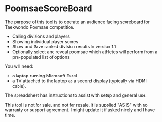 # PoomsaeScoreBoard

The purpose of this tool is to operate an audience facing scoreboard for Taekwondo Poomsae competition.
 - Calling divisions and players
 - Showing individual player scores
 - Show and Save ranked division results
In version 1.1
 - Optionally select and reveal poomsae which athletes will perform from a pre-populated list of options

You will need:
 - a laptop running Microsoft Excel
 - a TV attached to the laptop as a second display (typically via HDMI cable).

The spreadsheet has instructions to assist with setup and general use.

This tool is not for sale, and not for resale. It is supplied "AS IS" with no warranty or support agreement. 
I might update it if asked nicely and I have time.
